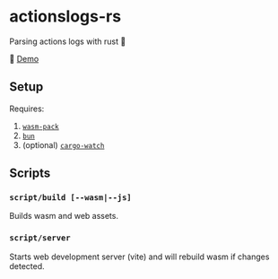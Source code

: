 # actionslogs-rs

Parsing actions logs with rust 🦀

🔗 [Demo](https://logs.reb.gg/)

## Setup

Requires:

1. [`wasm-pack`](https://github.com/rustwasm/wasm-pack)
2. [`bun`](https://bun.sh/)
3. (optional) [`cargo-watch`](https://github.com/watchexec/cargo-watch)

## Scripts

### `script/build [--wasm|--js]`

Builds wasm and web assets.

### `script/server`

Starts web development server (vite) and will rebuild wasm if changes detected.

